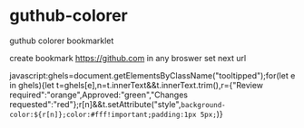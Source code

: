 # guthub-colorer
guthub colorer bookmarklet

create  bookmark https://github.com in any broswer
set next url 

javascript:ghels=document.getElementsByClassName("tooltipped");for(let e in ghels){let t=ghels[e],n=t.innerText&&t.innerText.trim(),r={"Review required":"orange",Approved:"green","Changes requested":"red"};r[n]&&t.setAttribute("style",`background-color:${r[n]};color:#fff!important;padding:1px 5px;`)}




